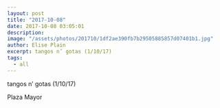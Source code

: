 ```yaml
---
layout: post
title: "2017-10-08"
date: 2017-10-08 03:05:01
description: 
image: "/assets/photos/201710/1df2ae390fb7b29505885857d07401b1.jpg"
author: Elise Plain
excerpt: tangos n’ gotas (1/10/17)
tags: 
  - all
---
```


tangos n’ gotas (1/10/17)
<p></p>
Plaza Mayor